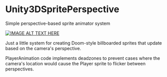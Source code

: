 # Unity3DSpritePerspective
Simple perspective-based sprite animator system

[![IMAGE ALT TEXT HERE](https://img.youtube.com/vi/9g2B7B2KuoI/0.jpg)](https://www.youtube.com/watch?v=9g2B7B2KuoI)

Just a little system for creating Doom-style billboarded sprites that update based on the camera's perspective.

PlayerAnimation code implements deadzones to prevent cases where the camera's location would cause the Player sprite to flicker between perspectives.
